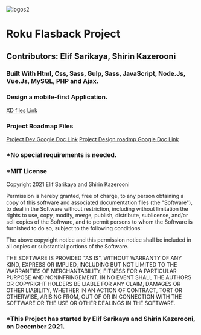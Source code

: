 ![logos2](https://user-images.githubusercontent.com/77562114/145313046-1fd42872-5c54-40e9-aece-18738f1751b6.png)

# Roku Flasback Project

## Contributors: Elif Sarikaya, Shirin Kazerooni

### Built With Html, Css, Sass, Gulp, Sass, JavaScript, Node.Js, Vue.Js, MySQL, PHP and Ajax.

### Design a mobile-first Application.

[XD files Link](https://xd.adobe.com/view/95365bd1-bd13-4956-92de-7b174004be0a-c065/)

### Project Roadmap Files

[Project Dev Google Doc Link](https://docs.google.com/document/d/1RHzAcSRVs5fCowruY2ndUVYoSPnZleMZi2eTVP9mnPE/edit?usp=sharing)
[Project Design roadmp Google Doc Link](https://docs.google.com/document/d/1qURBo3gC8keiRv9owJ4qWxG5As0DFkzeIZJ_tR-vsnI/edit?usp=sharing)


### \*No special requirements is needed.

### \*MIT License

Copyright 2021 Elif Sarikaya and Shirin Kazerooni

Permission is hereby granted, free of charge, to any person obtaining a copy of this software and associated documentation files (the "Software"), to deal in the Software without restriction, including without limitation the rights to use, copy, modify, merge, publish, distribute, sublicense, and/or sell copies of the Software, and to permit persons to whom the Software is furnished to do so, subject to the following conditions:

The above copyright notice and this permission notice shall be included in all copies or substantial portions of the Software.

THE SOFTWARE IS PROVIDED "AS IS", WITHOUT WARRANTY OF ANY KIND, EXPRESS OR IMPLIED, INCLUDING BUT NOT LIMITED TO THE WARRANTIES OF MERCHANTABILITY, FITNESS FOR A PARTICULAR PURPOSE AND NONINFRINGEMENT. IN NO EVENT SHALL THE AUTHORS OR COPYRIGHT HOLDERS BE LIABLE FOR ANY CLAIM, DAMAGES OR OTHER LIABILITY, WHETHER IN AN ACTION OF CONTRACT, TORT OR OTHERWISE, ARISING FROM, OUT OF OR IN CONNECTION WITH THE SOFTWARE OR THE USE OR OTHER DEALINGS IN THE SOFTWARE.

### \*This Project has started by Elif Sarikaya and Shirin Kazerooni, on December 2021.